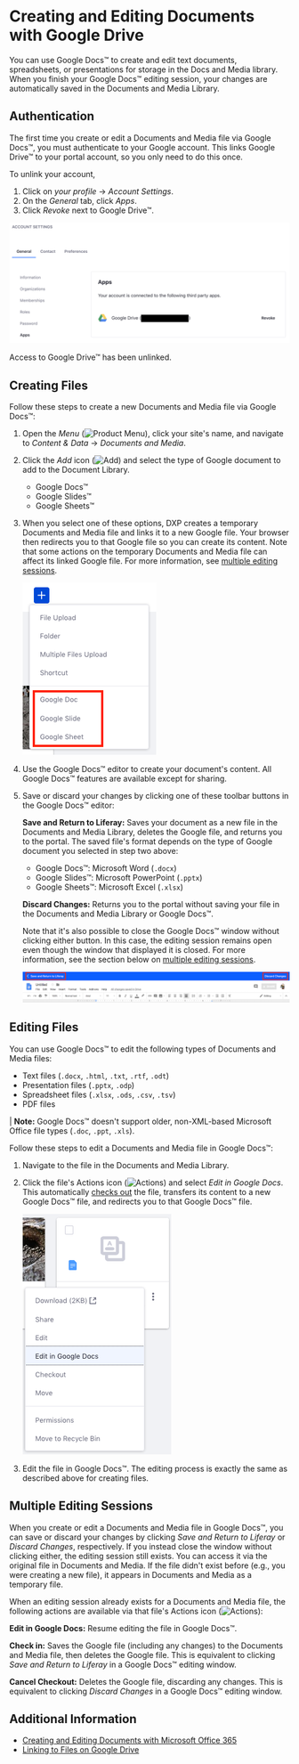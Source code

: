 # Creating and Editing Documents with Google Drive

You can use Google Docs&trade; to create and edit text documents, spreadsheets, or presentations for storage in the Docs and Media library. When you finish your Google Docs&trade; editing session, your changes are automatically saved in the Documents and Media Library.

## Authentication

The first time you create or edit a Documents and Media file via Google Docs&trade;, you must authenticate to your Google account. This links Google Drive&trade; to your portal account, so you only need to do this once.

To unlink your account,

1. Click on *your profile* &rarr; *Account Settings*.
1. On the *General* tab, click *Apps*.
1. Click *Revoke* next to Google Drive&trade;.

![You can unlink your Google account from the portal.](./creating-and-editing-documents-with-google-drive/images/01.png)

Access to Google Drive&trade; has been unlinked.

## Creating Files

Follow these steps to create a new Documents and Media file via Google Docs&trade;:

1. Open the *Menu* (![Product Menu](../../../../images/icon-menu.png)), click your site's name, and navigate to *Content & Data* &rarr; *Documents and Media*.
1. Click the *Add* icon (![Add](../../../../images/icon-add.png)) and select the type of Google document to add to the Document Library.

    * Google Docs&trade;
    * Google Slides&trade;
    * Google Sheets&trade;

1. When you select one of these options, DXP creates a temporary Documents and Media file and links it to a new Google file. Your browser then redirects you to that Google file so you can create its content. Note that some actions on the temporary Documents and Media file can affect its linked Google file. For more information, see [multiple editing sessions](#multiple-editing-sessions).

    ![Select the type of Google document you want to create.](./creating-and-editing-documents-with-google-drive/images/02.png)

1. Use the Google Docs&trade; editor to create your document's content. All Google Docs&trade; features are available except for sharing.

1. Save or discard your changes by clicking one of these toolbar buttons in the Google Docs&trade; editor:

    **Save and Return to Liferay:** Saves your document as a new file in the Documents and Media Library, deletes the Google file, and returns you to the portal. The saved file's format depends on the type of Google document you selected in step two above:

    * Google Docs&trade;: Microsoft Word (`.docx`)
    * Google Slides&trade;: Microsoft PowerPoint (`.pptx`)
    * Google Sheets&trade;: Microsoft Excel (`.xlsx`)

    **Discard Changes:** Returns you to the portal without saving your file in the Documents and Media Library or Google Docs&trade;.

    Note that it's also possible to close the Google Docs&trade; window without clicking either button. In this case, the editing session remains open even though the window that displayed it is closed. For more information, see the section below on [multiple editing sessions](#multiple-editing-sessions).

    ![Save or discard your changes by using the toolbar in the editor.](./creating-and-editing-documents-with-google-drive/images/03.png)

## Editing Files

You can use Google Docs&trade; to edit the following types of Documents and Media files:

* Text files (`.docx`, `.html`, `.txt`, `.rtf`, `.odt`)
* Presentation files (`.pptx`, `.odp`)
* Spreadsheet files (`.xlsx`, `.ods`, `.csv`, `.tsv`)
* PDF files

| **Note:** Google Docs&trade; doesn't support older, non-XML-based Microsoft Office file types (`.doc`, `.ppt`, `.xls`).

Follow these steps to edit a Documents and Media file in Google Docs&trade;:

1. Navigate to the file in the Documents and Media Library.
1. Click the file's Actions icon (![Actions](../../../../images/icon-actions.png)) and select *Edit in Google Docs*. This automatically [checks out](../../publishing-and-sharing/managing-document-access/managing-document-changes-with-checkout.md) the file, transfers its content to a new Google Docs&trade; file, and redirects you to that Google Docs&trade; file.

    ![Select Edit in Google Docs from the file's Actions menu.](./creating-and-editing-documents-with-google-drive/images/04.png)

1. Edit the file in Google Docs&trade;. The editing process is exactly the same as described above for creating files.

## Multiple Editing Sessions

When you create or edit a Documents and Media file in Google Docs&trade;, you can save or discard your changes by clicking *Save and Return to Liferay* or *Discard Changes*, respectively. If you instead close the window without clicking either, the editing session still exists. You can access it via the original file in Documents and Media. If the file didn't exist before (e.g., you were creating a new file), it appears in Documents and Media as a temporary file.

When an editing session already exists for a Documents and Media file, the following actions are available via that file's Actions icon (![Actions](../../../../images/icon-actions.png)):

**Edit in Google Docs:** Resume editing the file in Google Docs&trade;.

**Check in:** Saves the Google file (including any changes) to the Documents and Media file, then deletes the Google file. This is equivalent to clicking *Save and Return to Liferay* in a Google Docs&trade; editing window.

**Cancel Checkout:** Deletes the Google file, discarding any changes. This is equivalent to clicking *Discard Changes* in a Google Docs&trade; editing window.

## Additional Information

* [Creating and Editing Documents with Microsoft Office 365](./creating-and-editing-documents-with-microsoft-office-365.md)
* [Linking to Files on Google Drive](../linking-to-files-on-google-drive.md)
